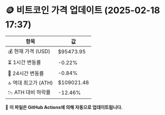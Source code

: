 # 🪙 비트코인 가격 업데이트 (2025-02-18 17:37)

| 항목                | 값 |
|--------------------|----------------|
| 💰 현재 가격 (USD) | $95473.95 |
| ⏳ 1시간 변동률    | -0.22% |
| 📆 24시간 변동률   | -0.84% |
| 🔝 역대 최고가 (ATH) | $109021.48 |
| 📉 ATH 대비 하락률 | -12.46% |

🔄 **이 파일은 GitHub Actions에 의해 자동으로 업데이트됩니다.**
